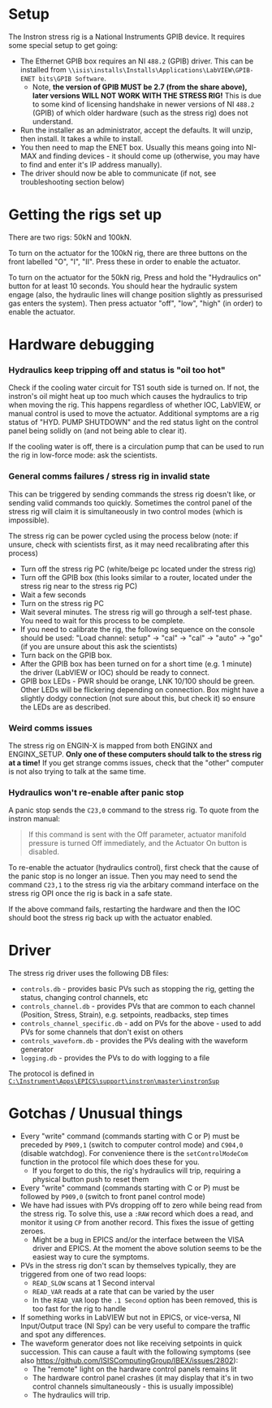 # Setup

The Instron stress rig is a National Instruments GPIB device. It requires some special setup to get going:

- The Ethernet GPIB box requires an NI `488.2` (GPIB) driver. This can be installed from `\\isis\installs\Installs\Applications\LabVIEW\GPIB-ENET bits\GPIB Software`.
  - Note, **the version of GPIB MUST be 2.7 (from the share above), later versions WILL NOT WORK WITH THE STRESS RIG!** This is due to some kind of licensing handshake in newer versions of NI `488.2` (GPIB) of which older hardware (such as the stress rig) does not understand.
- Run the installer as an administrator, accept the defaults. It will unzip, then install. It takes a while to install.
- You then need to map the ENET box. Usually this means going into NI-MAX and finding devices - it should come up (otherwise, you may have to find and enter it's IP address manually).
- The driver should now be able to communicate (if not, see troubleshooting section below)

# Getting the rigs set up

There are two rigs: 50kN and 100kN.

To turn on the actuator for the 100kN rig, there are three buttons on the front labelled "O", "I", "II". Press these in order to enable the actuator.

To turn on the actuator for the 50kN rig, Press and hold the "Hydraulics on" button for at least 10 seconds. You should hear the hydraulic system engage (also, the hydraulic lines will change position slightly as pressurised gas enters the system). Then press actuator "off", "low", "high" (in order) to enable the actuator.

# Hardware debugging

### Hydraulics keep tripping off and status is "oil too hot"

Check if the cooling water circuit for TS1 south side is turned on. If not, the instron's oil might heat up too much which causes the hydraulics to trip when moving the rig. This happens regardless of whether IOC, LabVIEW, or manual control is used to move the actuator. Additional symptoms are a rig status of "HYD. PUMP SHUTDOWN" and the red status light on the control panel being solidly on (and not being able to clear it).

If the cooling water is off, there is a circulation pump that can be used to run the rig in low-force mode: ask the scientists.

### General comms failures / stress rig in invalid state

This can be triggered by sending commands the stress rig doesn't like, or sending valid commands too quickly. Sometimes the control panel of the stress rig will claim it is simultaneously in two control modes (which is impossible).

The stress rig can be power cycled using the process below (note: if unsure, check with scientists first, as it may need recalibrating after this process)
- Turn off the stress rig PC (white/beige pc located under the stress rig)
- Turn off the GPIB box (this looks similar to a router, located under the stress rig near to the stress rig PC)
- Wait a few seconds
- Turn on the stress rig PC
- Wait several minutes. The stress rig will go through a self-test phase. You need to wait for this process to be complete.
- If you need to calibrate the rig, the following sequence on the console should be used: "Load channel: setup" -> "cal" -> "cal" -> "auto" -> "go" (if you are unsure about this ask the scientists)
- Turn back on the GPIB box. 
- After the GPIB box has been turned on for a short time (e.g. 1 minute) the driver (LabVIEW or IOC) should be ready to connect.
- GPIB box LEDs - PWR should be orange, LNK 10/100 should be green. Other LEDs will be flickering depending on connection. Box might have a slightly dodgy connection (not sure about this, but check it) so ensure the LEDs are as described.

### Weird comms issues

The stress rig on ENGIN-X is mapped from both ENGINX and ENGINX_SETUP. **Only one of these computers should talk to the stress rig at a time!** If you get strange comms issues, check that the "other" computer is not also trying to talk at the same time.

### Hydraulics won't re-enable after panic stop

A panic stop sends the `C23,0` command to the stress rig. To quote from the instron manual:

> If this command is sent with the Off parameter, actuator manifold pressure is turned Off immediately, and the Actuator On button is disabled.

To re-enable the actuator (hydraulics control), first check that the cause of the panic stop is no longer an issue. Then you may need to send the command `C23,1` to the stress rig via the arbitary command interface on the stress rig OPI once the rig is back in a safe state. 

If the above command fails, restarting the hardware and then the IOC should boot the stress rig back up with the actuator enabled.

# Driver

The stress rig driver uses the following DB files:
- `controls.db` - provides basic PVs such as stopping the rig, getting the status, changing control channels, etc
- `controls_channel.db` - provides PVs that are common to each channel (Position, Stress, Strain), e.g. setpoints, readbacks, step times
- `controls_channel_specific.db` - add on PVs for the above - used to add PVs for some channels that don't exist on others
- `controls_waveform.db` - provides the PVs dealing with the waveform generator
- `logging.db` - provides the PVs to do with logging to a file

The protocol is defined in [`C:\Instrument\Apps\EPICS\support\instron\master\instronSup`](https://github.com/ISISComputingGroup/EPICS-instron/blob/master/instronSup/devinstron.proto)

# Gotchas / Unusual things
- Every "write" command (commands starting with C or P) must be preceded by `P909,1` (switch to computer control mode) and `C904,0` (disable watchdog). For convenience there is the `setControlModeCom` function in the protocol file which does these for you.
  * If you forget to do this, the rig's hydraulics will trip, requiring a physical button push to reset them
- Every "write" command (commands starting with C or P) must be followed by `P909,0` (switch to front panel control mode)
- We have had issues with PVs dropping off to zero while being read from the stress rig. To solve this, use a `:RAW` record which does a read, and monitor it using `CP` from another record. This fixes the issue of getting zeroes.
  * Might be a bug in EPICS and/or the interface between the VISA driver and EPICS. At the moment the above solution seems to be the easiest way to cure the symptoms.
- PVs in the stress rig don't scan by themselves typically, they are triggered from one of two read loops:
  * `READ_SLOW` scans at 1 Second interval
  * `READ_VAR` reads at a rate that can be varied by the user
  * In the `READ_VAR` loop the `.1 Second` option has been removed, this is too fast for the rig to handle
- If something works in LabVIEW but not in EPICS, or vice-versa, NI Input/Output trace (NI Spy) can be very useful to compare the traffic and spot any differences.
- The waveform generator does not like receiving setpoints in quick succession. This can cause a fault with the following symptoms (see also https://github.com/ISISComputingGroup/IBEX/issues/2802):
  * The "remote" light on the hardware control panels remains lit
  * The hardware control panel crashes (it may display that it's in two control channels simultaneously - this is usually impossible)
  * The hydraulics will trip.